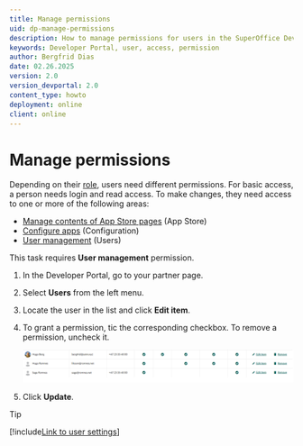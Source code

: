 ```yaml
---
title: Manage permissions
uid: dp-manage-permissions
description: How to manage permissions for users in the SuperOffice Developer Portal.
keywords: Developer Portal, user, access, permission
author: Bergfrid Dias
date: 02.26.2025
version: 2.0
version_devportal: 2.0
content_type: howto
deployment: online
client: online
---
```


# Manage permissions

Depending on their [role][1], users need different permissions. For basic access, a person needs login and read access. To make changes, they need access to one or more of the following areas:

* [Manage contents of App Store pages][2] (App Store)
* [Configure apps][3] (Configuration)
* [User management][4] (Users)

This task requires **User management** permission.

1. In the Developer Portal, go to your partner page.
2. Select **Users** from the left menu.
3. Locate the user in the list and click **Edit item**.
4. To grant a permission, tic the corresponding checkbox. To remove a permission, uncheck it.

    ![Edit permissions -screenshot][img1]

5. Click **Update**.

<!-- markdownlint-disable-file DOCSMD007 -->
> [!TIP]
> [!include[Link to user settings](includes/see-user-settings.md)]

<!-- Referenced links -->
[1]: ../about.md#partner
[2]: ../standard-app/app-store/app-store-info.md
[3]: ../create-app/config/index.md
[4]: add-user.md

<!-- Referenced images -->
[img1]: media/edit-permissions.png
